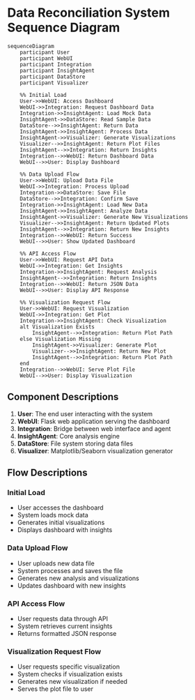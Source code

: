 # Data Reconciliation System Sequence Diagram

```mermaid
sequenceDiagram
    participant User
    participant WebUI
    participant Integration
    participant InsightAgent
    participant DataStore
    participant Visualizer

    %% Initial Load
    User->>WebUI: Access Dashboard
    WebUI->>Integration: Request Dashboard Data
    Integration->>InsightAgent: Load Mock Data
    InsightAgent->>DataStore: Read Sample Data
    DataStore-->>InsightAgent: Return Data
    InsightAgent->>InsightAgent: Process Data
    InsightAgent->>Visualizer: Generate Visualizations
    Visualizer-->>InsightAgent: Return Plot Files
    InsightAgent-->>Integration: Return Insights
    Integration-->>WebUI: Return Dashboard Data
    WebUI-->>User: Display Dashboard

    %% Data Upload Flow
    User->>WebUI: Upload Data File
    WebUI->>Integration: Process Upload
    Integration->>DataStore: Save File
    DataStore-->>Integration: Confirm Save
    Integration->>InsightAgent: Load New Data
    InsightAgent->>InsightAgent: Analyze Data
    InsightAgent->>Visualizer: Generate New Visualizations
    Visualizer-->>InsightAgent: Return Updated Plots
    InsightAgent-->>Integration: Return New Insights
    Integration-->>WebUI: Return Success
    WebUI-->>User: Show Updated Dashboard

    %% API Access Flow
    User->>WebUI: Request API Data
    WebUI->>Integration: Get Insights
    Integration->>InsightAgent: Request Analysis
    InsightAgent-->>Integration: Return Insights
    Integration-->>WebUI: Return JSON Data
    WebUI-->>User: Display API Response

    %% Visualization Request Flow
    User->>WebUI: Request Visualization
    WebUI->>Integration: Get Plot
    Integration->>InsightAgent: Check Visualization
    alt Visualization Exists
        InsightAgent-->>Integration: Return Plot Path
    else Visualization Missing
        InsightAgent->>Visualizer: Generate Plot
        Visualizer-->>InsightAgent: Return New Plot
        InsightAgent-->>Integration: Return Plot Path
    end
    Integration-->>WebUI: Serve Plot File
    WebUI-->>User: Display Visualization
```

## Component Descriptions

1. **User**: The end user interacting with the system
2. **WebUI**: Flask web application serving the dashboard
3. **Integration**: Bridge between web interface and agent
4. **InsightAgent**: Core analysis engine
5. **DataStore**: File system storing data files
6. **Visualizer**: Matplotlib/Seaborn visualization generator

## Flow Descriptions

### Initial Load
- User accesses the dashboard
- System loads mock data
- Generates initial visualizations
- Displays dashboard with insights

### Data Upload Flow
- User uploads new data file
- System processes and saves the file
- Generates new analysis and visualizations
- Updates dashboard with new insights

### API Access Flow
- User requests data through API
- System retrieves current insights
- Returns formatted JSON response

### Visualization Request Flow
- User requests specific visualization
- System checks if visualization exists
- Generates new visualization if needed
- Serves the plot file to user 